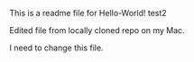 This is a readme file for Hello-World!
test2

Edited file from locally cloned repo on my Mac.

I need to change this file.